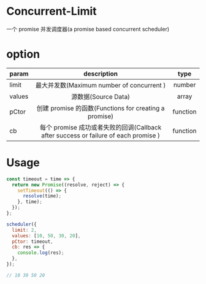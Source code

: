 # Concurrent-Limit

一个 promise 并发调度器(a promise based concurrent scheduler)

# option

| param  |                                     description                                     |   type   |
| ------ | :---------------------------------------------------------------------------------: | :------: |
| limit  |                      最大并发数(Maximum number of concurrent )                      |  number  |
| values |                                 源数据(Source Data)                                 |  array   |
| pCtor  |                创建 promise 的函数(Functions for creating a promise)                | function |
| cb     | 每个 promise 成功或者失败的回调(Callback after success or failure of each promise ) | function |

# Usage

```js
const timeout = time => {
  return new Promise((resolve, reject) => {
    setTimeout(() => {
      resolve(time);
    }, time);
  });
};

scheduler({
  limit: 2,
  values: [10, 50, 30, 20],
  pCtor: timeout,
  cb: res => {
    console.log(res);
  },
});

// 10 30 50 20
```

